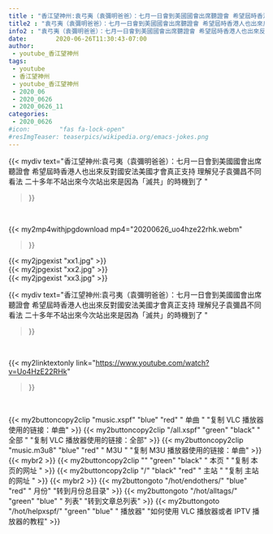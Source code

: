 ```yaml
---
title : "香江望神州:袁弓夷（袁彌明爸爸）：七月一日會到美國國會出席聽證會 希望屆時香港人也出來反對國安法美國才會真正支持 理解兒子袁彌昌不同看法 二十多年不站出來今次站出來是因為「滅共」的時機到了 "
title2 : "袁弓夷（袁彌明爸爸）：七月一日會到美國國會出席聽證會 希望屆時香港人也出來反對國安法美國才會真正支持 理解兒子袁彌昌不同看法 二十多年不站出來今次站出來是因為「滅共」的時機到了 "
info2 : "袁弓夷（袁彌明爸爸）：七月一日會到美國國會出席聽證會 希望屆時香港人也出來反對國安法美國才會真正支持 理解兒子袁彌昌不同看法 二十多年不站出來今次站出來是因為「滅共」的時機到了 "
date:        2020-06-26T11:30:43-07:00
author:
 - youtube_香江望神州
tags:
 - youtube
 - 香江望神州
 - youtube_香江望神州
 - 2020_06
 - 2020_0626
 - 2020_0626_11
categories:
 - 2020_0626
#icon:        "fas fa-lock-open"
#resImgTeaser: teaserpics/wikipedia.org/emacs-jokes.png
---
```


{{< mydiv text="香江望神州:袁弓夷（袁彌明爸爸）：七月一日會到美國國會出席聽證會 希望屆時香港人也出來反對國安法美國才會真正支持 理解兒子袁彌昌不同看法 二十多年不站出來今次站出來是因為「滅共」的時機到了 "
>}}
<br>


{{< my2mp4withjpgdownload mp4="20200626_uo4hze22rhk.webm"
>}}

{{< my2jpgexist "xx1.jpg" >}}<br>
{{< my2jpgexist "xx2.jpg" >}}<br>
{{< my2jpgexist "xx3.jpg" >}}<br>



{{< mydiv text="香江望神州:袁弓夷（袁彌明爸爸）：七月一日會到美國國會出席聽證會 希望屆時香港人也出來反對國安法美國才會真正支持 理解兒子袁彌昌不同看法 二十多年不站出來今次站出來是因為「滅共」的時機到了 "
>}}
<br>

{{< my2linktextonly link="https://www.youtube.com/watch?v=Uo4HzE22RHk"
>}}


<br>

{{< my2buttoncopy2clip "music.xspf"        "blue"   "red"    " 单曲 "  "复制 VLC 播放器使用的链接：单曲" >}} {{< my2buttoncopy2clip "/all.xspf"         "green"  "black"  " 全部 "  "复制 VLC 播放器使用的链接：全部" >}} {{< my2buttoncopy2clip "music.m3u8"        "blue"   "red"    " M3U  "    "复制 M3U 播放器使用的链接：单曲" >}} {{< mybr2 >}} {{< my2buttoncopy2clip ""                  "green"  "black"  " 本页 "    "复制 本页的网址 " >}} {{< my2buttoncopy2clip "/"                 "black"  "red"    " 主站 "    "复制 主站的网址 " >}} {{< mybr2 >}} {{< my2buttongoto      "/hot/endothers/"   "blue"   "red"    " 月份"   "转到月份总目录" >}} {{< my2buttongoto      "/hot/alltags/"     "green"  "blue"   " 列表"   "转到文章总列表" >}} {{< my2buttongoto      "/hot/helpxspf/"    "green"  "blue"   " 播放器" "如何使用 VLC 播放器或者 IPTV 播放器的教程" >}} 
